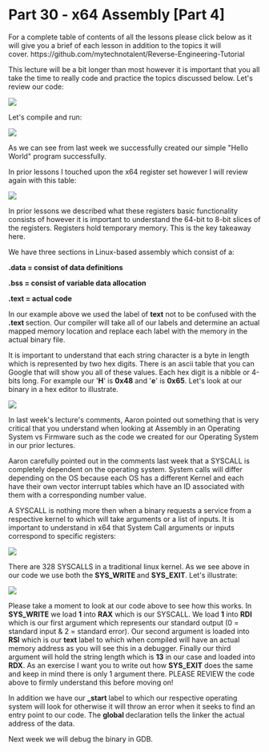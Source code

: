 <h1>Part 30 - x64 Assembly [Part 4]</h1><p>For a complete table of contents of all the lessons please click below as it will give you a brief of each lesson in addition to the topics it will cover. https://github.com/mytechnotalent/Reverse-Engineering-Tutorial</p><p>This lecture will be a bit longer than most however it is important that you all take the time to really code and practice the topics discussed below. Let's review our code:</p><div class="slate-resizable-image-embed slate-image-embed__resize-full-width"><img src="https://media-exp1.licdn.com/dms/image/C4E12AQEmnXWjCTYDqw/article-inline_image-shrink_1000_1488/0/1552642996672?e=1614211200&amp;v=beta&amp;t=sTepsXl8WviIcI0agrSVuFu1luyhE5jXRW89nEV0LO4"/></div><p>Let's compile and run:</p><div class="slate-resizable-image-embed slate-image-embed__resize-full-width"><img src="https://media-exp1.licdn.com/dms/image/C4E12AQEE6HWQTIJHkA/article-inline_image-shrink_1000_1488/0/1552643024086?e=1614211200&amp;v=beta&amp;t=1CbpJLhA1FNrjczqvC56jpDuvk2_nZK5SGnPSl81RWs"/></div><p>As we can see from last week we successfully created our simple "Hello World" program successfully.</p><p>In prior lessons I touched upon the x64 register set however I will review again with this table:</p><div class="slate-resizable-image-embed slate-image-embed__resize-full-width"><img src="https://media-exp1.licdn.com/dms/image/C4E12AQGtCzX6kzHFUQ/article-inline_image-shrink_1000_1488/0/1552643419886?e=1614211200&amp;v=beta&amp;t=8SevNzap0OhLVZ5_JZXmAFbF9P1x2R3aAr0JXnAmgMY"/></div><p>In prior lessons we described what these registers basic functionality consists of however it is important to understand the 64-bit to 8-bit slices of the registers. Registers hold temporary memory. This is the key takeaway here.</p><p>We have three sections in Linux-based assembly which consist of a:</p><p><strong>.data = consist of data definitions</strong></p><p><strong>.bss = consist of variable data allocation</strong></p><p><strong>.text = actual code</strong></p><p>In our example above we used the label of <strong>text</strong> not to be confused with the <strong>.text </strong>section. Our compiler will take all of our labels and determine an actual mapped memory location and replace each label with the memory in the actual binary file.</p><p>It is important to understand that each string character is a byte in length which is represented by two hex digits. There is an ascii table that you can Google that will show you all of these values. Each hex digit is a nibble or 4-bits long. For example our '<strong>H</strong>' is <strong>0x48</strong> and '<strong>e</strong>' is <strong>0x65</strong>. Let's look at our binary in a hex editor to illustrate.</p><div class="slate-resizable-image-embed slate-image-embed__resize-full-width"><img src="https://media-exp1.licdn.com/dms/image/C4E12AQGWtpz3UPo_CA/article-inline_image-shrink_1000_1488/0/1552644071133?e=1614211200&amp;v=beta&amp;t=62iNPgES3prFoizxf-U17Z2BN-yuB_JAdiHQQaaAWR0"/></div><p>In last week's lecture's comments, Aaron pointed out something that is very critical that you understand when looking at Assembly in an Operating System vs Firmware such as the code we created for our Operating System in our prior lectures.</p><p>Aaron carefully pointed out in the comments last week that a SYSCALL is completely dependent on the operating system. System calls will differ depending on the OS because each OS has a different Kernel and each have their own vector interrupt tables which have an ID associated with them with a corresponding number value.</p><p>A SYSCALL is nothing more then when a binary requests a service from a respective kernel to which will take arguments or a list of inputs. It is important to understand in x64 that System Call arguments or inputs correspond to specific registers:</p><div class="slate-resizable-image-embed slate-image-embed__resize-middle"><img src="https://media-exp1.licdn.com/dms/image/C4E12AQGUdHwcUkCS9A/article-inline_image-shrink_1000_1488/0/1552644487957?e=1614211200&amp;v=beta&amp;t=4ENkTQmYfizR_ElykhTHhh9U3D9aQzlsN4obnCesIQY"/></div><p>There are 328 SYSCALLS in a traditional linux kernel. As we see above in our code we use both the <strong>SYS_WRITE </strong>and <strong>SYS_EXIT</strong>. Let's illustrate:</p><div class="slate-resizable-image-embed slate-image-embed__resize-full-width"><img src="https://media-exp1.licdn.com/dms/image/C4E12AQEH6Urx-q9uNQ/article-inline_image-shrink_1000_1488/0/1552644760322?e=1614211200&amp;v=beta&amp;t=tromGJmUWdNibhIuLs8BcnfW1SoKreivNKq-VDDULpw"/></div><p>Please take a moment to look at our code above to see how this works. In <strong>SYS_WRITE</strong> we load <strong>1</strong> into <strong>RAX</strong> which is our SYSCALL. We load <strong>1</strong> into <strong>RDI</strong> which is our first argument which represents our standard output (0 = standard input &amp; 2 = standard error). Our second argument is loaded into <strong>RSI</strong> which is our <strong>text</strong> label to which when compiled will have an actual memory address as you will see this in a debugger. Finally our third argument will hold the string length which is <strong>13</strong> in our case and loaded into <strong>RDX</strong>. As an exercise I want you to write out how <strong>SYS_EXIT</strong> does the same and keep in mind there is only 1 argument there. PLEASE REVIEW the code above to firmly understand this before moving on!</p><p>In addition we have our <strong>_start </strong>label to which our respective operating system will look for otherwise it will throw an error when it seeks to find an entry point to our code. The <strong>global </strong>declaration tells the linker the actual address of the data.</p><p>Next week we will debug the binary in GDB.</p><p><br/></p>